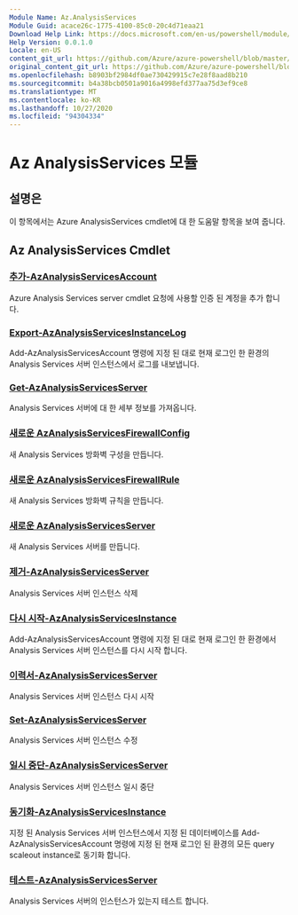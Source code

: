 ```yaml
---
Module Name: Az.AnalysisServices
Module Guid: acace26c-1775-4100-85c0-20c4d71eaa21
Download Help Link: https://docs.microsoft.com/en-us/powershell/module/az.analysisservices
Help Version: 0.0.1.0
Locale: en-US
content_git_url: https://github.com/Azure/azure-powershell/blob/master/src/AnalysisServices/AnalysisServices/help/Az.AnalysisServices.md
original_content_git_url: https://github.com/Azure/azure-powershell/blob/master/src/AnalysisServices/AnalysisServices/help/Az.AnalysisServices.md
ms.openlocfilehash: b8903bf2984df0ae730429915c7e28f8aad8b210
ms.sourcegitcommit: b4a38bcb0501a9016a4998efd377aa75d3ef9ce8
ms.translationtype: MT
ms.contentlocale: ko-KR
ms.lasthandoff: 10/27/2020
ms.locfileid: "94304334"
---
```

# Az AnalysisServices 모듈
## 설명은
이 항목에서는 Azure AnalysisServices cmdlet에 대 한 도움말 항목을 보여 줍니다.

## Az AnalysisServices Cmdlet
### [추가-AzAnalysisServicesAccount](Add-AzAnalysisServicesAccount.md)
Azure Analysis Services server cmdlet 요청에 사용할 인증 된 계정을 추가 합니다.

### [Export-AzAnalysisServicesInstanceLog](Export-AzAnalysisServicesInstanceLog.md)
Add-AzAnalysisServicesAccount 명령에 지정 된 대로 현재 로그인 한 환경의 Analysis Services 서버 인스턴스에서 로그를 내보냅니다.

### [Get-AzAnalysisServicesServer](Get-AzAnalysisServicesServer.md)
Analysis Services 서버에 대 한 세부 정보를 가져옵니다.

### [새로운 AzAnalysisServicesFirewallConfig](New-AzAnalysisServicesFirewallConfig.md)
새 Analysis Services 방화벽 구성을 만듭니다. 

### [새로운 AzAnalysisServicesFirewallRule](New-AzAnalysisServicesFirewallRule.md)
새 Analysis Services 방화벽 규칙을 만듭니다.

### [새로운 AzAnalysisServicesServer](New-AzAnalysisServicesServer.md)
새 Analysis Services 서버를 만듭니다.

### [제거-AzAnalysisServicesServer](Remove-AzAnalysisServicesServer.md)
Analysis Services 서버 인스턴스 삭제

### [다시 시작-AzAnalysisServicesInstance](Restart-AzAnalysisServicesInstance.md)
Add-AzAnalysisServicesAccount 명령에 지정 된 대로 현재 로그인 한 환경에서 Analysis Services 서버 인스턴스를 다시 시작 합니다.

### [이력서-AzAnalysisServicesServer](Resume-AzAnalysisServicesServer.md)
Analysis Services 서버 인스턴스 다시 시작

### [Set-AzAnalysisServicesServer](Set-AzAnalysisServicesServer.md)
Analysis Services 서버 인스턴스 수정

### [일시 중단-AzAnalysisServicesServer](Suspend-AzAnalysisServicesServer.md)
Analysis Services 서버 인스턴스 일시 중단

### [동기화-AzAnalysisServicesInstance](Sync-AzAnalysisServicesInstance.md)
지정 된 Analysis Services 서버 인스턴스에서 지정 된 데이터베이스를 Add-AzAnalysisServicesAccount 명령에 지정 된 현재 로그인 된 환경의 모든 query scaleout instance로 동기화 합니다.

### [테스트-AzAnalysisServicesServer](Test-AzAnalysisServicesServer.md)
Analysis Services 서버의 인스턴스가 있는지 테스트 합니다.

